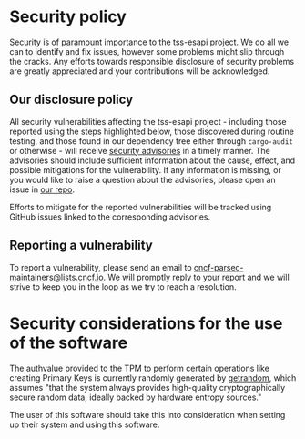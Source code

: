 # Security policy

Security is of paramount importance to the tss-esapi project. We do all we can to identify and fix
issues, however some problems might slip through the cracks. Any efforts towards responsible
disclosure of security problems are greatly appreciated and your contributions will be acknowledged.

## Our disclosure policy

All security vulnerabilities affecting the tss-esapi project - including those reported using the
steps highlighted below, those discovered during routine testing, and those found in our dependency
tree either through `cargo-audit` or otherwise - will receive
[security advisories](https://github.com/parallaxsecond/rust-tss-esapi/security) in a timely
manner. The advisories should include sufficient information about the cause, effect, and possible
mitigations for the vulnerability. If any information is missing, or you would like to raise a
question about the advisories, please open an issue in
[our repo](https://github.com/parallaxsecond/rust-tss-esapi).

Efforts to mitigate for the reported vulnerabilities will be tracked using GitHub issues linked to
the corresponding advisories.

## Reporting a vulnerability

To report a vulnerability, please send an email to
[cncf-parsec-maintainers@lists.cncf.io](mailto:cncf-parsec-maintainers@lists.cncf.io). We will
promptly reply to your report and we will strive to keep you in the loop as we try to reach a
resolution.

# Security considerations for the use of the software

The authvalue provided to the TPM to perform certain operations like creating Primary Keys is
currently randomly generated by [getrandom](https://crates.io/crates/getrandom), which assumes
"that the system always provides high-quality cryptographically secure random data, ideally backed
by hardware entropy sources."

The user of this software should take this into consideration when setting up their system and using
this software.
